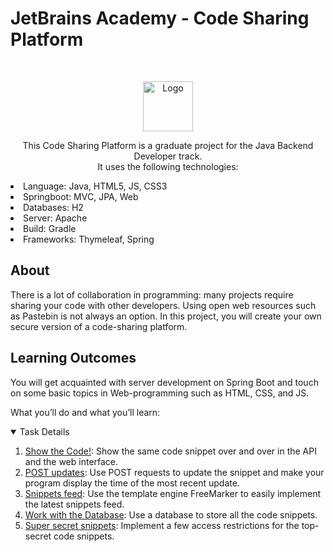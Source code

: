 # JetBrains Academy - Code Sharing Platform 

<br />
<p align="center">
  <a href="https://hyperskill.org/projects/130?track=12">
    <img src="https://ictacademy.com.ng/wp-content/uploads/2020/02/1200px-JetBrains_Logo_2016.svg_.png" alt="Logo" height="80">
  </a>

<p align="center">This Code Sharing Platform is a graduate project for the Java Backend Developer track.<br> 
It uses the following technologies: 
<ls>
<li>Language: Java, HTML5, JS, CSS3</li>
<li>Springboot: MVC, JPA, Web </li>
<li>Databases: H2</li>
<li>Server: Apache</li>
<li>Build: Gradle</li>
<li>Frameworks: Thymeleaf, Spring </li>
</ls>
</p>

## About
There is a lot of collaboration in programming: many projects require sharing your code with other developers. 
Using open web resources such as Pastebin is not always an option. In this project, you will create your own 
secure version of a code-sharing platform.

## Learning Outcomes
You will get acquainted with server development on Spring Boot and 
touch on some basic topics in Web-programming such as HTML, CSS, and JS.

What you’ll do and what you’ll learn:

<details open="open">
  <summary>Task Details</summary>
  <ol>
  <li><a href="/Tasks/1-Show-The-Code/README.md">Show the Code!</a>: Show the same code snippet over and over in the API 
    and the web interface. </li>
  <li><a href="/Tasks/2-POST-Updates/README.md">POST updates</a>: Use POST requests to update the snippet and make your 
    program display the time of the most recent update. </li>
  <li><a href="/Tasks/3-Snippets-Feed/README.md">Snippets feed</a>: Use the template engine FreeMarker to easily 
    implement the latest snippets feed. </li>
  <li><a href="/Tasks/4-Work-With-The-Database/README.md">Work with the Database</a>: Use a database to store all 
    the code snippets. </li>
  <li><a href="Tasks/5-Super-Secret-Snippets/README.md">Super secret snippets</a>: Implement a few access restrictions
    for the top-secret code snippets. </li>
  </ol>
</details>
